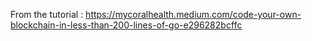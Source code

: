 From the tutorial : https://mycoralhealth.medium.com/code-your-own-blockchain-in-less-than-200-lines-of-go-e296282bcffc